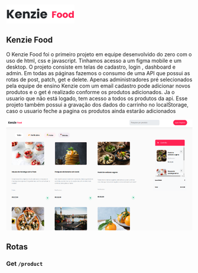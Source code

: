 <img src="src/img/Group1075.svg"  alt="logo Kenzie Food" height="50px"/>

## Kenzie Food

O Kenzie Food foi o primeiro projeto em equipe desenvolvido do zero com o uso de html, css e javascript. Tinhamos acesso a um figma mobile e um desktop. O projeto consiste em telas de cadastro, login , dashboard e admin. Em todas as páginas fazemos o consumo de uma API que possui as rotas de post, patch, get e delete. Apenas administradores pré selecionados pela equipe de ensino Kenzie com um email cadastro pode adicionar novos produtos e o get é realizado conforme os produtos adicionados. Ja o usuario que não está logado, tem acesso a todos os produtos da api. Esse projeto também possui a gravação dos dados do carrinho no localStorage, caso o usuario feche a pagina os produtos ainda estarão adicionados

<img src="src/img/funcionamento.png"  alt="logo Kenzie Food" height="300px" width="100%">

## Rotas

### Get `/product`
